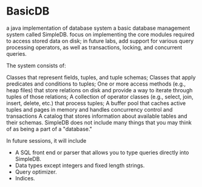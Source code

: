 # BasicDB
a java implementation of database system
a basic database management system called SimpleDB.
focus on implementing the core modules required to access stored data on disk;
in future labs, add support for various query processing operators, as well as transactions, locking, and concurrent queries.

The system consists of:

Classes that represent fields, tuples, and tuple schemas;
Classes that apply predicates and conditions to tuples;
One or more access methods (e.g., heap files) that store relations on disk and provide a way to iterate through tuples of those relations;
A collection of operator classes (e.g., select, join, insert, delete, etc.) that process tuples;
A buffer pool that caches active tuples and pages in memory and handles concurrency control and transactions
A catalog that stores information about available tables and their schemas.
SimpleDB does not include many things that you may think of as being a part of a "database."

In future sessions, it will include

- A SQL front end or parser that allows you to type queries directly into SimpleDB. 
- Data types except integers and fixed length strings.
- Query optimizer.
- Indices.

